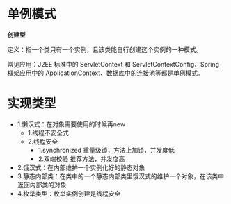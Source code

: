 # 单例模式
**创建型**

定义：指一个类只有一个实例，且该类能自行创建这个实例的一种模式。

常见应用：J2EE 标准中的 ServletContext 和 ServletContextConfig、Spring 框架应用中的 ApplicationContext、数据库中的连接池等都是单例模式。

# 实现类型
- 1.懒汉式：在对象需要使用的时候再new
    - 1.线程不安全式
    - 2.线程安全
        - 1.synchronized 重量级锁，方法上加锁，并发度低
        - 2.双端校验 推荐方法，并发度高
- 2.饿汉式：在内部维护一个实例化好的静态对象
- 3.静态内部类：在类中的一个静态内部类里饿汉式的维护一个对象，在该类中返回内部类的对象
- 4.枚举类型：枚举实例创建是线程安全
    